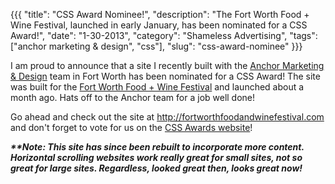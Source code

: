 {{{
  "title": "CSS Award Nominee!",
  "description": "The Fort Worth Food + Wine Festival, launched in early January, has been nominated for a CSS Award!",
  "date": "1-30-2013",
  "category": "Shameless Advertising",
  "tags": ["anchor marketing & design", "css"],
  "slug": "css-award-nominee"
}}}

I am proud to announce that a site I recently built with the [Anchor Marketing & Design](http://anchormd.com) team in Fort Worth has been nominated for a CSS Award! The site was built for the [Fort Worth Food + Wine Festival](http://fortworthfoodandwinefestival.com) and launched about a month ago. Hats off to the Anchor team for a job well done!

Go ahead and check out the site at <http://fortworthfoodandwinefestival.com> and don't forget to vote for us on the [CSS Awards website](http://www.cssawards.net/nominee/fort-worth-food-wine-festival/)!

___**Note: This site has since been rebuilt to incorporate more content. Horizontal scrolling websites work really great for small sites, not so great for large sites. Regardless, looked great then, looks great now!___

